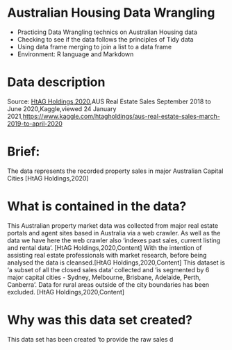 # Australian Housing Data Wrangling
* Practicing Data Wrangling technics on Australian Housing data
* Checking to see if the data follows the principles of Tidy data
* Using data frame merging to join a list to a data frame
* Environment: R language and Markdown 

# Data description
Source:
[HtAG Holdings,2020](https://www.kaggle.com/htagholdings/aus-real-estate-sales-march-2019-to-april-2020),AUS Real Estate Sales September 2018 to June 2020,Kaggle,viewed 24 January
2021,https://www.kaggle.com/htagholdings/aus-real-estate-sales-march-2019-to-april-2020 
# Brief:
The data represents the recorded property sales in major Australian Capital Cities [HtAG Holdings,2020]
# What is contained in the data?
This Australian property market data was collected from major real estate portals and agent sites based in Australia via a web crawler. As well as
the data we have here the web crawler also ‘indexes past sales, current listing and rental data’. [HtAG Holdings,2020,Content]
With the intention of assisting real estate professionals with market research, before being analysed the data is cleansed.[HtAG
Holdings,2020,Content]
This dataset is ‘a subset of all the closed sales data’ collected and ‘is segmented by 6 major capital cities - Sydney, Melbourne, Brisbane, Adelaide,
Perth, Canberra’. Data for rural areas outside of the city boundaries has been excluded. [HtAG Holdings,2020,Content]
# Why was this data set created?
This data set has been created ‘to provide the raw sales d
